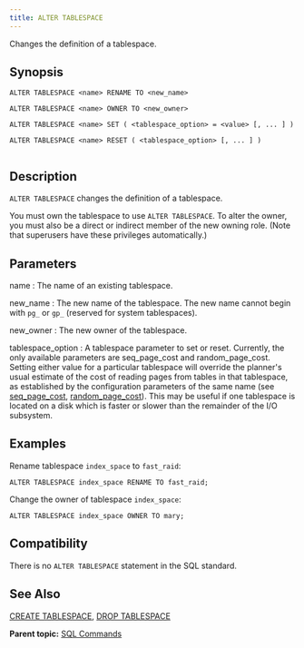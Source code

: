 ```yaml
---
title: ALTER TABLESPACE 
---
```


Changes the definition of a tablespace.

## <a id="section2"></a>Synopsis 

``` {#sql_command_synopsis}
ALTER TABLESPACE <name> RENAME TO <new_name>

ALTER TABLESPACE <name> OWNER TO <new_owner>

ALTER TABLESPACE <name> SET ( <tablespace_option> = <value> [, ... ] )

ALTER TABLESPACE <name> RESET ( <tablespace_option> [, ... ] )


```

## <a id="section3"></a>Description 

`ALTER TABLESPACE` changes the definition of a tablespace.

You must own the tablespace to use `ALTER TABLESPACE`. To alter the owner, you must also be a direct or indirect member of the new owning role. \(Note that superusers have these privileges automatically.\)

## <a id="section4"></a>Parameters 

name
:   The name of an existing tablespace.

new\_name
:   The new name of the tablespace. The new name cannot begin with `pg_` or `gp_` \(reserved for system tablespaces\).

new\_owner
:   The new owner of the tablespace.

tablespace\_option
:   A tablespace parameter to set or reset. Currently, the only available parameters are seq\_page\_cost and random\_page\_cost. Setting either value for a particular tablespace will override the planner's usual estimate of the cost of reading pages from tables in that tablespace, as established by the configuration parameters of the same name \(see [seq_page_cost](../config_params/guc-list.html#seq_page_cost), [random_page_cost](../config_params/guc-list.html#random_page_cost)\). This may be useful if one tablespace is located on a disk which is faster or slower than the remainder of the I/O subsystem.

## <a id="section5"></a>Examples 

Rename tablespace `index_space` to `fast_raid`:

```
ALTER TABLESPACE index_space RENAME TO fast_raid;
```

Change the owner of tablespace `index_space`:

```
ALTER TABLESPACE index_space OWNER TO mary;
```

## <a id="section6"></a>Compatibility 

There is no `ALTER TABLESPACE` statement in the SQL standard.

## <a id="section7"></a>See Also 

[CREATE TABLESPACE](CREATE_TABLESPACE.html), [DROP TABLESPACE](DROP_TABLESPACE.html)

**Parent topic:** [SQL Commands](../sql_commands/sql_ref.html)


